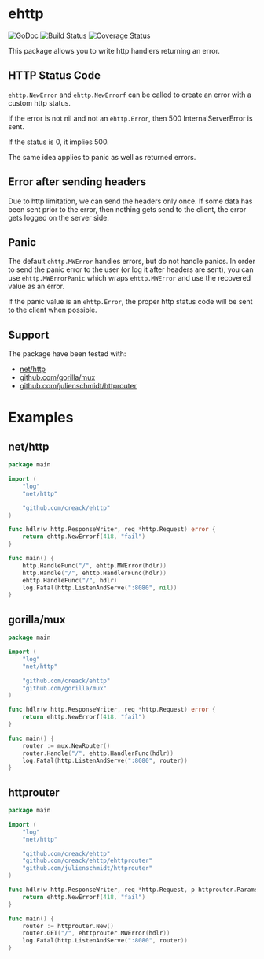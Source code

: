 # ehttp

[![GoDoc](https://godoc.org/github.com/creack/ehttp?status.svg)](https://godoc.org/github.com/creack/ehttp) [![Build Status](https://travis-ci.org/creack/ehttp.svg?branch=master)](https://travis-ci.org/creack/ehttp) [![Coverage Status](https://coveralls.io/repos/creack/ehttp/badge.svg?branch=master&service=github)](https://coveralls.io/github/creack/ehttp?branch=master)

This package allows you to write http handlers returning an error.

## HTTP Status Code

`ehttp.NewError` and `ehttp.NewErrorf` can be called to create an error with a custom http status.

If the error is not nil and not an `ehttp.Error`, then 500 InternalServerError is sent.

If the status is 0, it implies 500.

The same idea applies to panic as well as returned errors.

## Error after sending headers

Due to http limitation, we can send the headers only once. If some data has been sent prior to
the error, then nothing gets send to the client, the error gets logged on the server side.

## Panic

The default `ehttp.MWError` handles errors, but do not handle panics.
In order to send the panic error to the user (or log it after headers are sent), you can use `ehttp.MWErrorPanic`
which wraps `ehttp.MWError` and use the recovered value as an error.

If the panic value is an `ehttp.Error`, the proper http status code will be sent to the client when possible.

## Support

The package have been tested with:

- [net/http](http://godoc.org/net/http)
- [github.com/gorilla/mux](http://www.gorillatoolkit.org/pkg/mux)
- [github.com/julienschmidt/httprouter](http://godoc.org/github.com/julienschmidt/httprouter)

# Examples

## net/http

```go
package main

import (
	"log"
	"net/http"

	"github.com/creack/ehttp"
)

func hdlr(w http.ResponseWriter, req *http.Request) error {
	return ehttp.NewErrorf(418, "fail")
}

func main() {
	http.HandleFunc("/", ehttp.MWError(hdlr))
	http.Handle("/", ehttp.HandlerFunc(hdlr))
	ehttp.HandleFunc("/", hdlr)
	log.Fatal(http.ListenAndServe(":8080", nil))
}
```

## gorilla/mux

```go
package main

import (
	"log"
	"net/http"

	"github.com/creack/ehttp"
	"github.com/gorilla/mux"
)

func hdlr(w http.ResponseWriter, req *http.Request) error {
	return ehttp.NewErrorf(418, "fail")
}

func main() {
	router := mux.NewRouter()
	router.Handle("/", ehttp.HandlerFunc(hdlr))
	log.Fatal(http.ListenAndServe(":8080", router))
}
```

## httprouter

```go
package main

import (
	"log"
	"net/http"

	"github.com/creack/ehttp"
	"github.com/creack/ehttp/ehttprouter"
	"github.com/julienschmidt/httprouter"
)

func hdlr(w http.ResponseWriter, req *http.Request, p httprouter.Params) error {
	return ehttp.NewErrorf(418, "fail")
}

func main() {
	router := httprouter.New()
	router.GET("/", ehttprouter.MWError(hdlr))
	log.Fatal(http.ListenAndServe(":8080", router))
}
```
